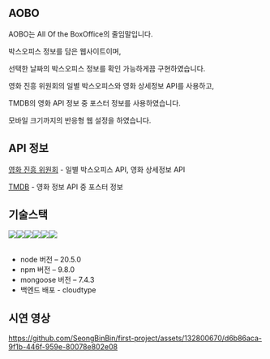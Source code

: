 ﻿## AOBO

AOBO는 All Of the BoxOffice의 줄임말입니다.

박스오피스 정보를 담은 웹사이트이며,

선택한 날짜의 박스오피스 정보를 확인 가능하게끔 구현하였습니다.

영화 진흥 위원회의 일별 박스오피스와 영화 상세정보 API를 사용하고,

TMDB의 영화 API 정보 중 포스터 정보를 사용하였습니다.

모바일 크기까지의 반응형 웹 설정을 하였습니다.

## API 정보

[영화 진흥 위원회](https://www.kobis.or.kr/kobisopenapi/homepg/main/main.do) - 일별 박스오피스 API, 영화 상세정보 API

[TMDB](https://www.themoviedb.org/?language=ko) - 영화 정보 API 중 포스터 정보

## 기술스택
<div style="display: flex;">
<img src="https://img.shields.io/badge/html5-E34F26?style=for-the-badge&logo=html5&logoColor=white"> 
<img src="https://img.shields.io/badge/css-1572B6?style=for-the-badge&logo=css3&logoColor=white"> 
<img src="https://img.shields.io/badge/javascript-F7DF1E?style=for-the-badge&logo=javascript&logoColor=black"> 
<img src="https://img.shields.io/badge/mongoDB-47A248?style=for-the-badge&logo=MongoDB&logoColor=white">
<img src="https://img.shields.io/badge/node.js-339933?style=for-the-badge&logo=Node.js&logoColor=white">
<img src="https://img.shields.io/badge/github-181717?style=for-the-badge&logo=github&logoColor=white">
</div>

</br>

* node 버전 – 20.5.0
* npm 버전 – 9.8.0
* mongoose 버전 – 7.4.3
* 백엔드 배포 - cloudtype

## 시연 영상

https://github.com/SeongBinBin/first-project/assets/132800670/d6b86aca-9f1b-446f-959e-80078e802e08
